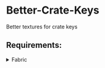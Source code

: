 # Better-Crate-Keys
Better textures for crate keys

## Requirements:
<details><summary>Fabric</summary>
  
  * [CIT Resewn](https://modrinth.com/mod/cit-resewn/versions)
  * [Fabric API](https://modrinth.com/mod/fabric-api/versions)
</details>
